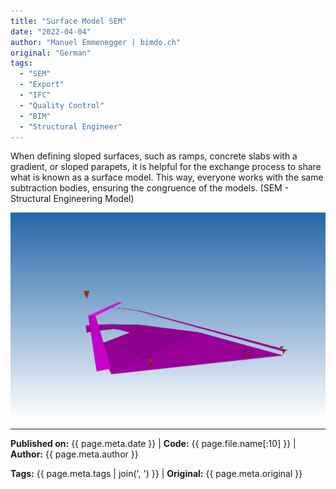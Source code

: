 ```yaml
---
title: "Surface Model SEM"
date: "2022-04-04"
author: "Manuel Emmenegger | bimdo.ch"
original: "German"
tags: 
  - "SEM"
  - "Export" 
  - "IFC"
  - "Quality Control"
  - "BIM"
  - "Structural Engineer"
---
```


When defining sloped surfaces, such as ramps, concrete slabs with a gradient, or sloped parapets, it is helpful for the exchange process to share what is known as a surface model. This way, everyone works with the same subtraction bodies, ensuring the congruence of the models. (SEM - Structural Engineering Model)

[![Surface Model](assets/bi100-2000_01_surface-model.png)](assets/bi100-2000_01_surface-model.png)

---
**Published on:** {{ page.meta.date }} | **Code:** {{ page.file.name[:10] }}  | **Author:** {{ page.meta.author }}

**Tags:** {{ page.meta.tags | join(', ') }} | **Original:** {{ page.meta.original }}